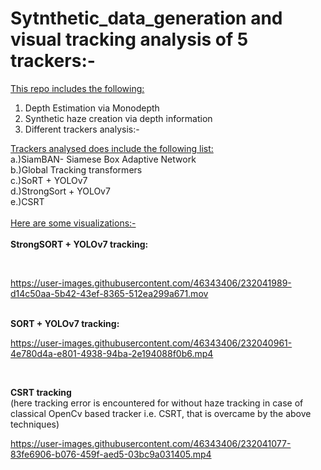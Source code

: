 # Sytnthetic_data_generation and visual tracking analysis of 5 trackers:-

<u>This repo includes the following:</u><br/>
1. Depth Estimation via Monodepth<br/>
2. Synthetic haze creation via depth information<br/>
3. Different trackers analysis:-<br/>

<u>Trackers analysed does include the following list:</u><br/>
a.)SiamBAN- Siamese Box Adaptive Network<br/>
b.)Global Tracking transformers<br/>
c.)SoRT + YOLOv7<br/>
d.)StrongSort + YOLOv7<br/>
e.)CSRT<br/>
<br/>
<u>Here are some visualizations:-</u><br/>
<br/>
<b>StrongSORT + YOLOv7 tracking:</b><br/>


<br/>

https://user-images.githubusercontent.com/46343406/232041989-d14c50aa-5b42-43ef-8365-512ea299a671.mov






<br/>
<b>SORT + YOLOv7 tracking:</b><br/>

https://user-images.githubusercontent.com/46343406/232040961-4e780d4a-e801-4938-94ba-2e194088f0b6.mp4

<br/>

<b>CSRT tracking</b><br/>(here tracking error is encountered for without haze tracking in case of classical OpenCv based tracker i.e. CSRT, that is overcame by the above techniques)<br/>


https://user-images.githubusercontent.com/46343406/232041077-83fe6906-b076-459f-aed5-03bc9a031405.mp4


